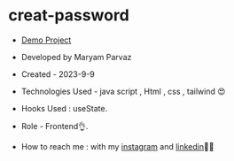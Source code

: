 # creat-password
- [Demo Project](https://maryamparvaz.github.io/card-number/)

- Developed by Maryam Parvaz 

- Created - 2023-9-9

- Technologies Used - java script , Html , css , tailwind 😍

- Hooks Used : useState. 

- Role - Frontend👌.

- How to reach me : with my [instagram](https://www.instagram.com/maryamparvaz_web) and [linkedin](https://www.linkedin.com/in/maryam-parvaz-3687b327a/)👩‍💻
